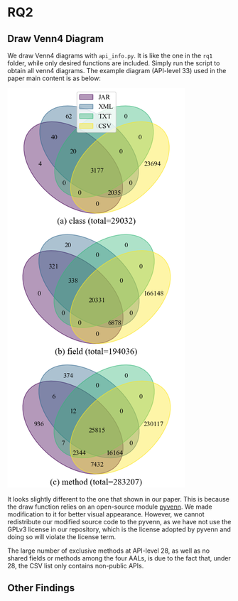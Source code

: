 # RQ2

## Draw Venn4 Diagram

We draw Venn4 diagrams with `api_info.py`. It is like the one in the `rq1` folder, while only desired functions are included. Simply run the script to obtain all venn4 diagrams. The example diagram (API-level 33) used in the paper main content is as below:

![venn4-33](venn4-33.png)

It looks slightly different to the one that shown in our paper. This is because the draw function relies on an open-source module [pyvenn](https://github.com/LankyCyril/pyvenn). We made modification to it for better visual appearance. However, we cannot redistribute our modified source code to the pyvenn, as we have not use the GPLv3 license in our repository, which is the license adopted by pyvenn and doing so will violate the license term.

The large number of exclusive methods at API-level 28, as well as no shared fields or methods among the four AALs, is due to the fact that, under 28, the CSV list only contains non-public APIs.

## Other Findings

